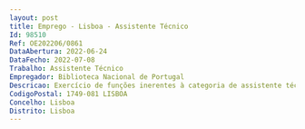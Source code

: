 ```yaml
--- 
layout: post
title: Emprego - Lisboa - Assistente Técnico
Id: 98510
Ref: OE202206/0861
DataAbertura: 2022-06-24
DataFecho: 2022-07-08
Trabalho: Assistente Técnico
Empregador: Biblioteca Nacional de Portugal
Descricao: Exercício de funções inerentes à categoria de assistente técnico, com grau de complexidade 2, de acordo com o constante no anexo à Lei n.º 35 2014, de 20 de junho, nomeadamente, apoio técnico em diversos serviços como processamento bibliográfico, organização de depósitos e serviços de atendimento ao público  serviço de reproduções e digitalização  ou apoio técnico nos serviços administrativos.
CodigoPostal: 1749-081 LISBOA
Concelho: Lisboa
Distrito: Lisboa
--- 
```

